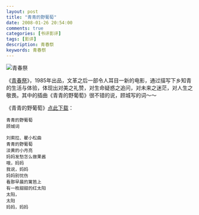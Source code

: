 ```yaml
---
layout: post
title: "青青的野葡萄"
date: 2008-01-26 20:54:00
comments: true
categories: [书评影评]
tags: [影评]
description: 青春祭
keywords: 青春祭
---
```


![青春祭](http://img3.douban.com/mpic/s3768521.jpg)

《[青春祭](http://movie.douban.com/subject/1428208/)》，1985年出品，文革之后一部令人耳目一新的电影，通过描写下乡知青的生活与体验，体现出对美之礼赞，对生命疑惑之追问，对未来之迷茫，对人生之敬畏。其中的插曲《青青的野葡萄》很不错的说，顾城写的词～～

《青青的野葡萄》[点此下载](http://www.gucheng.net/mp3/qing.mp3)：

	青青的野葡萄
	顾城词

	刘索拉、瞿小松曲
	青青的野葡萄
	淡黄的小月亮
	妈妈发愁怎么做果酱
	哦，妈妈
	我说，妈妈
	妈妈别忧伤
	看那早晨的篱笆上
	有一枚甜甜的红太阳
	太阳，
	太阳
	妈妈，妈妈
